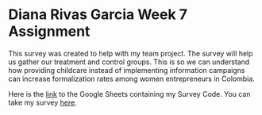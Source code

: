 

# Diana Rivas Garcia Week 7 Assignment 

This survey was created to help with my team project. The survey will help us gather our treatment and control groups. This is so we can understand how providing childcare instead of implementing information campaigns can increase formalization rates among women entrepreneurs in Colombia. 

Here is the [link](https://docs.google.com/spreadsheets/d/1lUcD-anGc1KC49isVP0eT_lrmbJWi62vuB2oZSCRVD4/edit#gid=64849566) to the Google Sheets containing my Survey Code. You can take my survey [here](https://gui2de.surveycto.com/collect/diana_rivas_garcia_w07_?caseid=).
